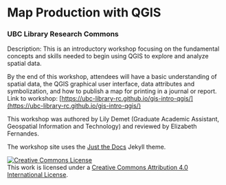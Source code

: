 
# Map Production with QGIS

### UBC Library Research Commons
Description: This is an introductory workshop focusing on the fundamental concepts and skills needed to begin using QGIS to explore and analyze spatial data. 

By the end of this workshop, attendees will have a basic understanding of spatial data, the QGIS graphical user interface, data attributes and symbolization, and how to publish a map for printing in a journal or report.
<br>
Link to workshop: [https://ubc-library-rc.github.io/gis-intro-qgis/](https://ubc-library-rc.github.io/gis-intro-qgis/)


This workshop was authored by Lily Demet (Graduate Academic Assistant, Geospatial Information and Technology) and reviewed by Elizabeth Fernandes.
    

The workshop site uses the [Just the Docs](https://github.com/pmarsceill/just-the-docs) Jekyll theme.
    

<a rel="license" href="http://creativecommons.org/licenses/by/4.0/"><img alt="Creative Commons License" style="border-width:0" src="https://i.creativecommons.org/l/by/4.0/88x31.png" /></a><br />This work is licensed under a <a rel="license" href="http://creativecommons.org/licenses/by/4.0/">Creative Commons Attribution 4.0 International License</a>.
